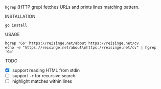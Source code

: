`hgrep` (HTTP grep) fetches URLs and prints lines matching pattern.

INSTALLATION

```
go install
```

USAGE

```
hgrep 'Go' https://reisinge.net/about https://reisinge.net/cv
echo -e "https://reisinge.net/about\nhttps://reisinge.net/cv" | hgrep 'Go'
```

TODO

* [x] support reading HTML from stdin
* [ ] support `-r` for recursive search
* [ ] highlight matches within lines